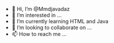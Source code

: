 - 👋 Hi, I’m @Mmdjavadaz
- 👀 I’m interested in ...
- 🌱 I’m currently learning HTML and Java
- 💞️ I’m looking to collaborate on ...
- 📫 How to reach me ...

<!---
Mmdjavadaz/Mmdjavadaz is a ✨ special ✨ repository because its `README.md` (this file) appears on your GitHub profile.
You can click the Preview link to take a look at your changes.
--->

